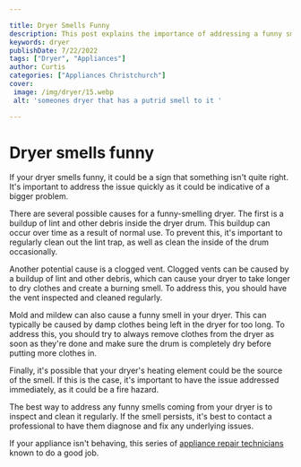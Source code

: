 ```yaml
---

title: Dryer Smells Funny
description: This post explains the importance of addressing a funny smell coming from your dryer, so read on to find out what might be causing the problem and how to fix it.
keywords: dryer
publishDate: 7/22/2022
tags: ["Dryer", "Appliances"]
author: Curtis
categories: ["Appliances Christchurch"]
cover: 
 image: /img/dryer/15.webp
 alt: 'someones dryer that has a putrid smell to it '

---
```


# Dryer smells funny

If your dryer smells funny, it could be a sign that something isn't quite right. It's important to address the issue quickly as it could be indicative of a bigger problem.

There are several possible causes for a funny-smelling dryer. The first is a buildup of lint and other debris inside the dryer drum. This buildup can occur over time as a result of normal use. To prevent this, it's important to regularly clean out the lint trap, as well as clean the inside of the drum occasionally.

Another potential cause is a clogged vent. Clogged vents can be caused by a buildup of lint and other debris, which can cause your dryer to take longer to dry clothes and create a burning smell. To address this, you should have the vent inspected and cleaned regularly.

Mold and mildew can also cause a funny smell in your dryer. This can typically be caused by damp clothes being left in the dryer for too long. To address this, you should try to always remove clothes from the dryer as soon as they're done and make sure the drum is completely dry before putting more clothes in.

Finally, it's possible that your dryer's heating element could be the source of the smell. If this is the case, it's important to have the issue addressed immediately, as it could be a fire hazard.

The best way to address any funny smells coming from your dryer is to inspect and clean it regularly. If the smell persists, it's best to contact a professional to have them diagnose and fix any underlying issues.

If your appliance isn't behaving, this series of <a href="/pages/appliance-repair-technicians/">appliance repair technicians</a> known to do a good job.